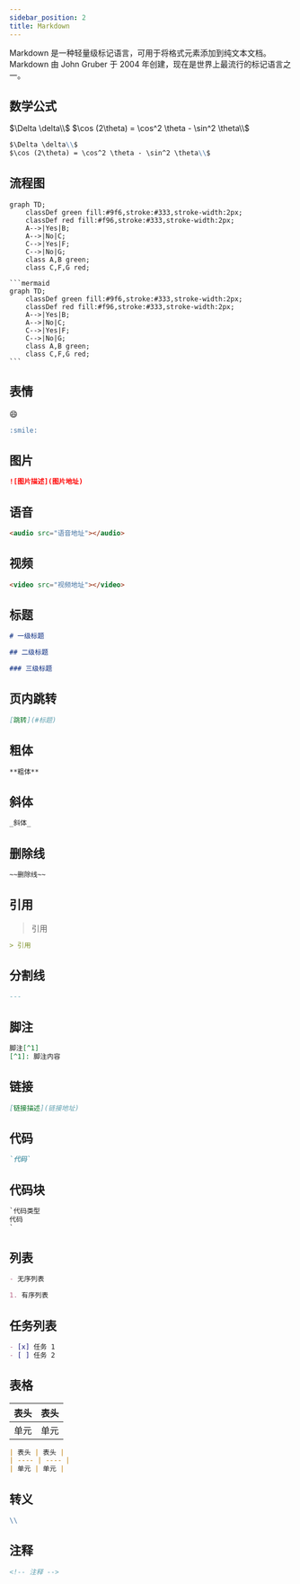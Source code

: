 ```yaml
---
sidebar_position: 2
title: Markdown
---
```


Markdown 是一种轻量级标记语言，可用于将格式元素添加到纯文本文档。 Markdown 由 John Gruber 于 2004 年创建，现在是世界上最流行的标记语言之一。

## 数学公式

$\Delta \delta\\$
$\cos (2\theta) = \cos^2 \theta - \sin^2 \theta\\$

```markdown
$\Delta \delta\\$
$\cos (2\theta) = \cos^2 \theta - \sin^2 \theta\\$
```

## 流程图

```mermaid
graph TD;
    classDef green fill:#9f6,stroke:#333,stroke-width:2px;
    classDef red fill:#f96,stroke:#333,stroke-width:2px;
    A-->|Yes|B;
    A-->|No|C;
    C-->|Yes|F;
    C-->|No|G;
    class A,B green;
    class C,F,G red;
```

````
```mermaid
graph TD;
    classDef green fill:#9f6,stroke:#333,stroke-width:2px;
    classDef red fill:#f96,stroke:#333,stroke-width:2px;
    A-->|Yes|B;
    A-->|No|C;
    C-->|Yes|F;
    C-->|No|G;
    class A,B green;
    class C,F,G red;
```
````

## 表情

:smile:

```markdown
:smile:
```

## 图片

```markdown
![图片描述](图片地址)
```

## 语音

```markdown
<audio src="语音地址"></audio>
```

## 视频

```markdown
<video src="视频地址"></video>
```

## 标题

```markdown
# 一级标题

## 二级标题

### 三级标题
```

## 页内跳转

```markdown
[跳转](#标题)
```

## 粗体

```markdown
**粗体**
```

## 斜体

```markdown
_斜体_
```

## 删除线

```markdown
~~删除线~~
```

## 引用

> 引用

```markdown
> 引用
```

## 分割线

```markdown
---
```

## 脚注

```markdown
脚注[^1]
[^1]: 脚注内容
```

## 链接

```markdown
[链接描述](链接地址)
```

## 代码

```markdown
`代码`
```

## 代码块

```markdown
`代码类型
代码
`
```

## 列表

```markdown
- 无序列表

1. 有序列表
```

## 任务列表

```markdown
- [x] 任务 1
- [ ] 任务 2
```

## 表格

| 表头 | 表头 |
| ---- | ---- |
| 单元 | 单元 |

```markdown
| 表头 | 表头 |
| ---- | ---- |
| 单元 | 单元 |
```

## 转义

```markdown
\\
```

## 注释

```markdown
<!-- 注释 -->
```
